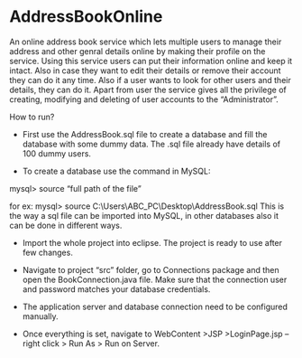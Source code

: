 # AddressBookOnline

An online address book service which lets multiple users to manage their address and other genral details online by making their profile on the service. Using this service users can put their information online and keep it intact. Also in case they want to edit their details or remove their account they can do it any time. Also if a user wants to look for other users and their details, they can do it.
Apart from user the service gives all the privilege of creating, modifying and deleting of user accounts to the “Administrator”.

How to run?

-	First use the AddressBook.sql file to create a database and fill the database with some dummy data. The .sql file already have details of 100 dummy users.

-	To create a database use the command in MySQL:

mysql> source “full path of the file”

for ex: mysql> source C:\Users\ABC_PC\Desktop\AddressBook.sql
This is the way a sql file can be imported into MySQL, in other databases also it can be done in different ways.
-	Import the whole project into eclipse. The project is ready to use after few changes.

-	Navigate to project “src” folder, go to Connections package and then open the BookConnection.java file. Make sure that the connection user and password matches your database credentials.

-	The application server and database connection need to be configured manually.

-	Once everything is set, navigate to WebContent >JSP >LoginPage.jsp – right click > Run As > Run on Server.
